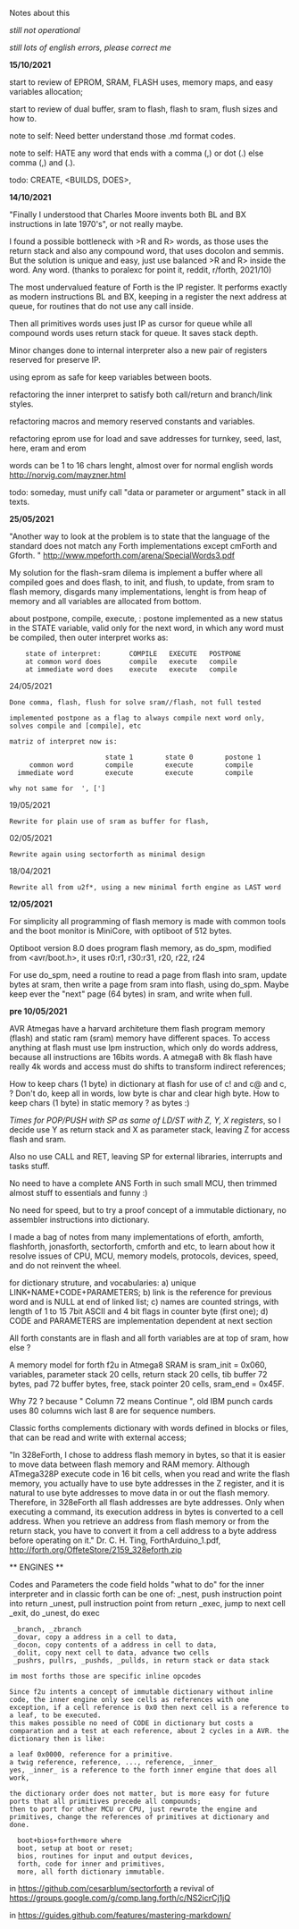  Notes about this

*still not operational*

*still lots of english errors, please correct me*

**15/10/2021**


start to review of EPROM, SRAM, FLASH uses, memory maps, and easy variables allocation;

start to review of dual buffer, sram to flash, flash to sram, flush sizes and how to.

note to self: Need better understand those .md format codes.

note to self: HATE any word that ends with a comma (,) or dot (.) else comma (,) and (.).

todo: CREATE, <BUILDS, DOES>, 


**14/10/2021**

"Finally I understood that Charles Moore invents both BL and BX instructions in late 1970's", or not really maybe.

I found a possible bottleneck with >R and R> words, as those uses the return stack and also any compound word, that uses docolon and semmis. But the solution is unique and easy, just use balanced >R and R> inside the word. Any word. (thanks to poralexc for point it, reddit, r/forth, 2021/10)

The most undervalued feature of Forth is the IP register. It performs exactly as modern instructions BL and BX, keeping in a register the next address at queue, for routines that do not use any call inside.

Then all primitives words uses just IP as cursor for queue while all compound words uses return stack for queue. It saves stack depth.

Minor changes done to internal interpreter also a new pair of registers reserved for preserve IP.

using eprom as safe for keep variables between boots.

refactoring the inner interpret to satisfy both call/return and branch/link styles.

refactoring macros and memory reserved constants and variables.

refactoring eprom use for load and save addresses for turnkey, seed, last, here, eram and erom 

words can be 1 to 16 chars lenght, almost over for normal english words http://norvig.com/mayzner.html

todo: someday, must unify call "data or parameter or argument" stack in all texts.


**25/05/2021**

"Another way to look at the problem is to state that the language of the standard does not match any Forth implementations except cmForth and Gforth. "  http://www.mpeforth.com/arena/SpecialWords3.pdf

My solution for the flash-sram dilema is implement a buffer where all compiled goes and does flash, to init, and flush, to update, from sram to flash memory, disgards many implementations, lenght is from heap of memory and all variables are allocated from bottom.

about postpone, compile, execute, :
postone implemented as a new status in the STATE variable, valid only for the next word, in which any word must be compiled, then outer interpret works as:
  
        state of interpret:       COMPILE   EXECUTE   POSTPONE
        at common word does       compile   execute   compile
        at immediate word does    execute   execute   compile
    
    
24/05/2021
    
    Done comma, flash, flush for solve sram//flash, not full tested

    implemented postpone as a flag to always compile next word only, solves compile and [compile], etc
    
    matriz of interpret now is:

                            state 1        state 0        postone 1
         common word        compile        execute        compile
      immediate word        execute        execute        compile
    
    why not same for  ', [']

19/05/2021

    Rewrite for plain use of sram as buffer for flash, 

02/05/2021

    Rewrite again using sectorforth as minimal design

18/04/2021

    Rewrite all from u2f*, using a new minimal forth engine as LAST word 


    
**12/05/2021**

For simplicity all programming of flash memory is made with common tools and the boot monitor is MiniCore, with optiboot of 512 bytes. 

Optiboot version 8.0 does program flash memory, as do_spm, modified from <avr/boot.h>, it uses r0:r1, r30:r31, r20, r22, r24

For use do_spm, need a routine to read a page from flash into sram, update bytes at sram, then write a page from sram into flash, using do_spm. Maybe keep ever the "next" page (64 bytes) in sram, and write when full.

**pre 10/05/2021**

AVR Atmegas have a harvard architeture them flash program memory (flash) and static ram (sram) memory have different spaces. To access anything at flash must use lpm instruction, which only do words address, because all instructions are 16bits words. A atmega8 with 8k flash have really 4k words and access must do shifts to transform indirect references;

How to keep chars (1 byte) in dictionary at flash for use of c! and c@ and c, ? Don't do, keep all in words, low byte is char and clear high byte. How to keep chars (1 byte) in static memory ? as bytes :)

_Times for POP/PUSH with SP as same of LD/ST with Z, Y, X registers_, so I decide use Y as return stack and X as parameter stack, leaving Z for access flash and sram.

Also no use CALL and RET, leaving SP for external libraries, interrupts and tasks stuff.

No need to have a complete ANS Forth in such small MCU, then trimmed almost stuff to essentials and funny :)

No need for speed, but to try a proof concept of a immutable dictionary, no assembler instructions into dictionary.

I made a bag of notes from many implementations of eforth, amforth, flashforth, jonasforth, sectorforth, cmforth and etc, to learn about how it resolve issues of CPU, MCU, memory models, protocols, devices, speed, and do not reinvent the wheel.

for dictionary struture, and vocabularies: a) unique LINK+NAME+CODE+PARAMETERS; b) link is the reference for previous word and is NULL at end of linked list; c) names are counted strings, with length of 1 to 15 7bit ASCII and 4 bit flags in counter byte (first one); d) CODE and PARAMETERS are implementation dependent at next section

All forth constants are in flash and all forth variables are at top of sram, how else ?

A memory model for forth f2u in Atmega8 SRAM is sram_init = 0x060, variables, parameter stack 20 cells, return stack 20 cells, tib buffer 72 bytes, pad 72 buffer bytes, free, stack pointer 20 cells, sram_end = 0x45F.

Why 72 ? because " Column 72 means Continue ", old IBM punch cards uses 80 columns wich last 8 are for sequence numbers. 

Classic forths complements dictionary with words defined in blocks or files, that can be read and write with external access;

"In 328eForth, I chose to address flash memory in bytes, so that it is easier to move
data between flash memory and RAM memory. Although ATmega328P execute
code in 16 bit cells, when you read and write the flash memory, you actually have to
use byte addresses in the Z register, and it is natural to use byte addresses to move
data in or out the flash memory. Therefore, in 328eForth all flash addresses are byte
addresses. Only when executing a command, its execution address in bytes is
converted to a cell address. When you retrieve an address from flash memory or
from the return stack, you have to convert it from a cell address to a byte address
before operating on it." Dr. C. H. Ting, 
ForthArduino_1.pdf, http://forth.org/OffeteStore/2159_328eforth.zip

** ENGINES **

Codes and Parameters
  the code field holds "what to do" for the inner interpreter and in classic forth can be one of: 
     _nest, push instruction point into return
     _unest, pull instruction point from return
     _exec, jump to next cell 
     _exit, do _unest, do exec
  
     _branch, _zbranch
     _dovar, copy a address in a cell to data, 
     _docon, copy contents of a address in cell to data,
     _dolit, copy next cell to data, advance two cells
     _pushrs, pullrs, _pushds, _pullds, in return stack or data stack
     
    im most forths those are specific inline opcodes 
    
    Since f2u intents a concept of immutable dictionary without inline code, the inner engine only see cells as references with one exception, if a cell reference is 0x0 then next cell is a reference to a leaf, to be executed.
    this makes possible no need of CODE in dictionary but costs a comparation and a test at each reference, about 2 cycles in a AVR. the dictionary then is like:
    
    a leaf 0x0000, reference for a primitive.
    a twig reference, reference, ..., reference, _inner_
    yes, _inner_ is a reference to the forth inner engine that does all work,
    
    the dictionary order does not matter, but is more easy for future ports that all primitives precede all compounds;
    then to port for other MCU or CPU, just rewrote the engine and primitives, change the references of primitives at dictionary and done.
    
      boot+bios+forth+more where 
      boot, setup at boot or reset; 
      bios, routines for input and output devices, 
      forth, code for inner and primitives, 
      more, all forth dictionary immutable.
    
    
in https://github.com/cesarblum/sectorforth a revival of https://groups.google.com/g/comp.lang.forth/c/NS2icrCj1jQ

in https://guides.github.com/features/mastering-markdown/
